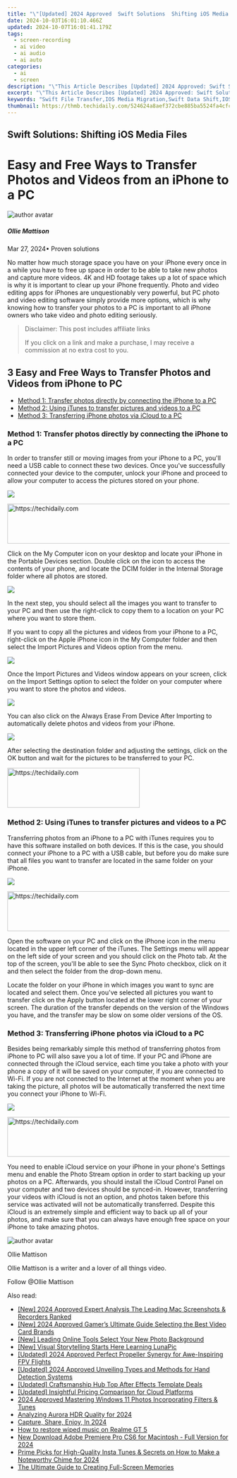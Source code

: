 ```yaml
---
title: "\"[Updated] 2024 Approved  Swift Solutions  Shifting iOS Media Files\""
date: 2024-10-03T16:01:10.466Z
updated: 2024-10-07T16:01:41.179Z
tags: 
  - screen-recording
  - ai video
  - ai audio
  - ai auto
categories: 
  - ai
  - screen
description: "\"This Article Describes [Updated] 2024 Approved: Swift Solutions: Shifting iOS Media Files\""
excerpt: "\"This Article Describes [Updated] 2024 Approved: Swift Solutions: Shifting iOS Media Files\""
keywords: "Swift File Transfer,IOS Media Migration,Swift Data Shift,IOS File Swap,Quick iOS Transfer,Swift iOS File Move,Swift iOS Media Switch"
thumbnail: https://thmb.techidaily.com/524624a8aef372cbe885ba5524fa4cfc7d196c57bd7eb5355d7bfa8bf34a7eb4.jpg
---
```


## Swift Solutions: Shifting iOS Media Files

# Easy and Free Ways to Transfer Photos and Videos from an iPhone to a PC

![author avatar](https://images.wondershare.com/filmora/article-images/ollie-mattison.jpg)

##### Ollie Mattison

 Mar 27, 2024• Proven solutions

 No matter how much storage space you have on your iPhone every once in a while you have to free up space in order to be able to take new photos and capture more videos. 4K and HD footage takes up a lot of space which is why it is important to clear up your iPhone frequently. Photo and video editing apps for iPhones are unquestionably very powerful, but PC photo and video editing software simply provide more options, which is why knowing how to transfer your photos to a PC is important to all iPhone owners who take video and photo editing seriously.

>  Disclaimer: This post includes affiliate links
>
>  If you click on a link and make a purchase, I may receive a commission at no extra cost to you.
>

## 3 Easy and Free Ways to Transfer Photos and Videos from iPhone to PC

* [Method 1: Transfer photos directly by connecting the iPhone to a PC](#part1)
* [Method 2: Using iTunes to transfer pictures and videos to a PC](#part2)
* [Method 3: Transferring iPhone photos via iCloud to a PC](#part3)

### Method 1: Transfer photos directly by connecting the iPhone to a PC

 In order to transfer still or moving images from your iPhone to a PC, you'll need a USB cable to connect these two devices. Once you've successfully connected your device to the computer, unlock your iPhone and proceed to allow your computer to access the pictures stored on your phone.

![](https://images.wondershare.com/filmora/article-images/transfer-iphone-photo-to-pc-1.jpg)

<!-- affiliate ads begin -->
<a href="https://appsumo.8odi.net/c/5597632/2049388/7443" target="_top" id="2049388">
  <img src="//a.impactradius-go.com/display-ad/7443-2049388" border="0" alt="https://techidaily.com" width="728" height="90"/>
</a>
<img height="0" width="0" src="https://appsumo.8odi.net/i/5597632/2049388/7443" style="position:absolute;visibility:hidden;" border="0" />
<!-- affiliate ads end -->

 Click on the My Computer icon on your desktop and locate your iPhone in the Portable Devices section. Double click on the icon to access the contents of your phone, and locate the DCIM folder in the Internal Storage folder where all photos are stored.

![](https://images.wondershare.com/filmora/article-images/transfer-iphone-photo-to-pc-2.jpg)

 In the next step, you should select all the images you want to transfer to your PC and then use the right-click to copy them to a location on your PC where you want to store them.

 If you want to copy all the pictures and videos from your iPhone to a PC, right-click on the Apple iPhone icon in the My Computer folder and then select the Import Pictures and Videos option from the menu.

![](https://images.wondershare.com/filmora/article-images/transfer-iphone-photo-to-pc-3.jpg)

 Once the Import Pictures and Videos window appears on your screen, click on the Import Settings option to select the folder on your computer where you want to store the photos and videos.

![](https://images.wondershare.com/filmora/article-images/transfer-iphone-photo-to-pc-4.jpg)

 You can also click on the Always Erase From Device After Importing to automatically delete photos and videos from your iPhone.

![](https://images.wondershare.com/filmora/article-images/transfer-iphone-photo-to-pc-5.jpg)

 After selecting the destination folder and adjusting the settings, click on the OK button and wait for the pictures to be transferred to your PC.

<!-- affiliate ads begin -->
<a href="https://aligracehair.sjv.io/c/5597632/1948932/19272" target="_top" id="1948932">
  <img src="//a.impactradius-go.com/display-ad/19272-1948932" border="0" alt="https://techidaily.com" width="300" height="90"/>
</a>
<img height="0" width="0" src="https://aligracehair.sjv.io/i/5597632/1948932/19272" style="position:absolute;visibility:hidden;" border="0" />
<!-- affiliate ads end -->

### Method 2: Using iTunes to transfer pictures and videos to a PC

 Transferring photos from an iPhone to a PC with iTunes requires you to have this software installed on both devices. If this is the case, you should connect your iPhone to a PC with a USB cable, but before you do make sure that all files you want to transfer are located in the same folder on your iPhone.

![](https://images.wondershare.com/filmora/article-images/transfer-photo-from-iphone-to-pc.jpg)

<!-- affiliate ads begin -->
<a href="https://aligracehair.sjv.io/c/5597632/1884002/19272" target="_top" id="1884002">
  <img src="//a.impactradius-go.com/display-ad/19272-1884002" border="0" alt="https://techidaily.com" width="728" height="90"/>
</a>
<img height="0" width="0" src="https://aligracehair.sjv.io/i/5597632/1884002/19272" style="position:absolute;visibility:hidden;" border="0" />
<!-- affiliate ads end -->

 Open the software on your PC and click on the iPhone icon in the menu located in the upper left corner of the iTunes. The Settings menu will appear on the left side of your screen and you should click on the Photo tab. At the top of the screen, you'll be able to see the Sync Photo checkbox, click on it and then select the folder from the drop-down menu.

 Locate the folder on your iPhone in which images you want to sync are located and select them. Once you've selected all pictures you want to transfer click on the Apply button located at the lower right corner of your screen. The duration of the transfer depends on the version of the Windows you have, and the transfer may be slow on some older versions of the OS.

### Method 3: Transferring iPhone photos via iCloud to a PC

 Besides being remarkably simple this method of transferring photos from iPhone to PC will also save you a lot of time. If your PC and iPhone are connected through the iCloud service, each time you take a photo with your phone a copy of it will be saved on your computer, if you are connected to Wi-Fi. If you are not connected to the Internet at the moment when you are taking the picture, all photos will be automatically transferred the next time you connect your iPhone to Wi-Fi.

![](https://images.wondershare.com/filmora/article-images/icloud-photo-from-iphone-to-pc.jpg)

<!-- affiliate ads begin -->
<a href="https://appsumo.8odi.net/c/5597632/2144279/7443" target="_top" id="2144279">
  <img src="//a.impactradius-go.com/display-ad/7443-2144279" border="0" alt="https://techidaily.com" width="728" height="90"/>
</a>
<img height="0" width="0" src="https://appsumo.8odi.net/i/5597632/2144279/7443" style="position:absolute;visibility:hidden;" border="0" />
<!-- affiliate ads end -->

 You need to enable iCloud service on your iPhone in your phone's Settings menu and enable the Photo Stream option in order to start backing up your photos on a PC. Afterwards, you should install the iCloud Control Panel on your computer and two devices should be synced-in. However, transferring your videos with iCloud is not an option, and photos taken before this service was activated will not be automatically transferred. Despite this iCloud is an extremely simple and efficient way to back up all of your photos, and make sure that you can always have enough free space on your iPhone to take amazing photos.

![author avatar](https://images.wondershare.com/filmora/article-images/ollie-mattison.jpg)

Ollie Mattison

Ollie Mattison is a writer and a lover of all things video.

Follow @Ollie Mattison


<ins class="adsbygoogle"
     style="display:block"
     data-ad-format="autorelaxed"
     data-ad-client="ca-pub-7571918770474297"
     data-ad-slot="1223367746"></ins>



<ins class="adsbygoogle"
     style="display:block"
     data-ad-client="ca-pub-7571918770474297"
     data-ad-slot="8358498916"
     data-ad-format="auto"
     data-full-width-responsive="true"></ins>


<span class="atpl-alsoreadstyle">Also read:</span>
<div><ul>
<li><a href="https://screen-mirroring-recording.techidaily.com/new-2024-approved-expert-analysis-the-leading-mac-screenshots-and-recorders-ranked/"><u>[New] 2024 Approved Expert Analysis The Leading Mac Screenshots & Recorders Ranked</u></a></li>
<li><a href="https://eaxpv-info.techidaily.com/new-2024-approved-gamers-ultimate-guide-selecting-the-best-video-card-brands/"><u>[New] 2024 Approved Gamer’s Ultimate Guide Selecting the Best Video Card Brands</u></a></li>
<li><a href="https://article-tips.techidaily.com/new-leading-online-tools-select-your-new-photo-background/"><u>[New] Leading Online Tools Select Your New Photo Background</u></a></li>
<li><a href="https://article-tips.techidaily.com/new-visual-storytelling-starts-here-learning-lunapic/"><u>[New] Visual Storytelling Starts Here Learning LunaPic</u></a></li>
<li><a href="https://article-tips.techidaily.com/updated-2024-approved-perfect-propeller-synergy-for-awe-inspiring-fpv-flights/"><u>[Updated] 2024 Approved Perfect Propeller Synergy for Awe-Inspiring FPV Flights</u></a></li>
<li><a href="https://article-tips.techidaily.com/updated-2024-approved-unveiling-types-and-methods-for-hand-detection-systems/"><u>[Updated] 2024 Approved Unveiling Types and Methods for Hand Detection Systems</u></a></li>
<li><a href="https://extra-information.techidaily.com/updated-craftsmanship-hub-top-after-effects-template-deals/"><u>[Updated] Craftsmanship Hub Top After Effects Template Deals</u></a></li>
<li><a href="https://article-tips.techidaily.com/updated-insightful-pricing-comparison-for-cloud-platforms/"><u>[Updated] Insightful Pricing Comparison for Cloud Platforms</u></a></li>
<li><a href="https://fox-glue.techidaily.com/2024-approved-mastering-windows-11-photos-incorporating-filters-and-tunes/"><u>2024 Approved Mastering Windows 11 Photos Incorporating Filters & Tunes</u></a></li>
<li><a href="https://article-tips.techidaily.com/analyzing-aurora-hdr-quality-for-2024/"><u>Analyzing Aurora HDR Quality for 2024</u></a></li>
<li><a href="https://screen-activity-recording.techidaily.com/capture-share-enjoy-in-2024/"><u>Capture, Share, Enjoy, In 2024</u></a></li>
<li><a href="https://blog-min.techidaily.com/how-to-restore-wiped-music-on-realme-gt-5-by-fonelab-android-recover-music/"><u>How to restore wiped music on Realme GT 5</u></a></li>
<li><a href="https://smart-video-editing.techidaily.com/new-download-adobe-premiere-pro-cs6-for-macintosh-full-version-for-2024/"><u>New Download Adobe Premiere Pro CS6 for Macintosh - Full Version for 2024</u></a></li>
<li><a href="https://extra-guidance.techidaily.com/prime-picks-for-high-quality-insta-tunes-and-secrets-on-how-to-make-a-noteworthy-chime-for-2024/"><u>Prime Picks for High-Quality Insta Tunes & Secrets on How to Make a Noteworthy Chime for 2024</u></a></li>
<li><a href="https://article-tips.techidaily.com/the-ultimate-guide-to-creating-full-screen-memories/"><u>The Ultimate Guide to Creating Full-Screen Memories</u></a></li>
</ul></div>

